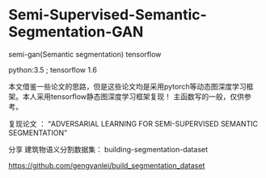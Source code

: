 # Semi-Supervised-Semantic-Segmentation-GAN
semi-gan(Semantic segmentation) tensorflow 

python:3.5 ; tensorflow 1.6

本文借鉴一些论文的思路，但是这些论文均是采用pytorch等动态图深度学习框架。本人采用tensorflow静态图深度学习框架复现！
主函数写的一般，仅供参考。

复现论文 ： “ADVERSARIAL LEARNING FOR SEMI-SUPERVISED SEMANTIC SEGMENTATION”


分享 建筑物语义分割数据集： building-segmentation-dataset

https://github.com/gengyanlei/build_segmentation_dataset
